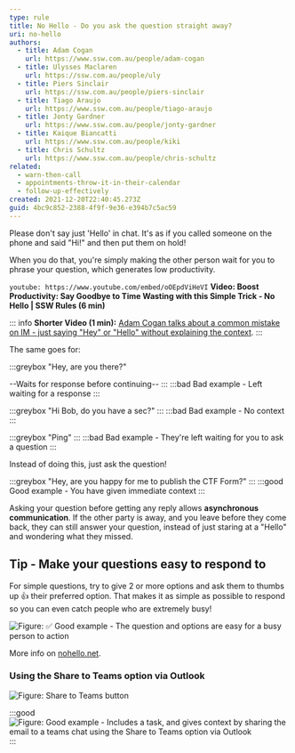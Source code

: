 ```yaml
---
type: rule
title: No Hello - Do you ask the question straight away?
uri: no-hello
authors:
  - title: Adam Cogan
    url: https://www.ssw.com.au/people/adam-cogan
  - title: Ulysses Maclaren
    url: https://ssw.com.au/people/uly
  - title: Piers Sinclair
    url: https://ssw.com.au/people/piers-sinclair
  - title: Tiago Araujo
    url: https://www.ssw.com.au/people/tiago-araujo
  - title: Jonty Gardner
    url: https://www.ssw.com.au/people/jonty-gardner
  - title: Kaique Biancatti
    url: https://www.ssw.com.au/people/kiki
  - title: Chris Schultz
    url: https://www.ssw.com.au/people/chris-schultz
related:
  - warn-then-call
  - appointments-throw-it-in-their-calendar
  - follow-up-effectively
created: 2021-12-20T22:40:45.273Z
guid: 4bc9c852-2388-4f9f-9e36-e394b7c5ac59
---
```

Please don't say just 'Hello' in chat. It's as if you called someone on the phone and said "Hi!" and then put them on hold!

When you do that, you're simply making the other person wait for you to phrase your question, which generates low productivity.

`youtube: https://www.youtube.com/embed/oOEpdViHeVI`
**Video: Boost Productivity: Say Goodbye to Time Wasting with this Simple Trick - No Hello | SSW Rules (6 min)**

<!--endintro-->

::: info
**Shorter Video (1 min):** [Adam Cogan talks about a common mistake on IM - just saying "Hey" or "Hello" without explaining the context](https://www.youtube.com/watch?v=omuzBQaPQjw).
:::

The same goes for:

:::greybox
"Hey, are you there?"

--Waits for response before continuing--
:::
:::bad
Bad example - Left waiting for a response
:::

:::greybox
"Hi Bob, do you have a sec?"
:::
:::bad
Bad example - No context
:::

:::greybox
"Ping"
:::
:::bad
Bad example - They're left waiting for you to ask a question
:::

Instead of doing this, just ask the question! 

:::greybox
"Hey, are you happy for me to publish the CTF Form?"
:::
:::good
Good example - You have given immediate context
:::

Asking your question before getting any reply allows **asynchronous communication**. If the other party is away, and you leave before they come back, they can still answer your question, instead of just staring at a "Hello" and wondering what they missed.

## Tip - Make your questions easy to respond to

For simple questions, try to give 2 or more options and ask them to thumbs up 👍 their preferred option. That makes it as simple as possible to respond so you can even catch people who are extremely busy!

![Figure: ✅ Good example - The question and options are easy for a busy person to action ](no-hello.jpg)

More info on [nohello.net](https://nohello.net/).

### Using the Share to Teams option via Outlook

![Figure: Share to Teams button](share-to-teams-outlook-button.png)

:::good
![Figure: Good example - Includes a task, and gives context by sharing the email to a teams chat using the Share to Teams option via Outlook](share-to-teams.png)
:::
